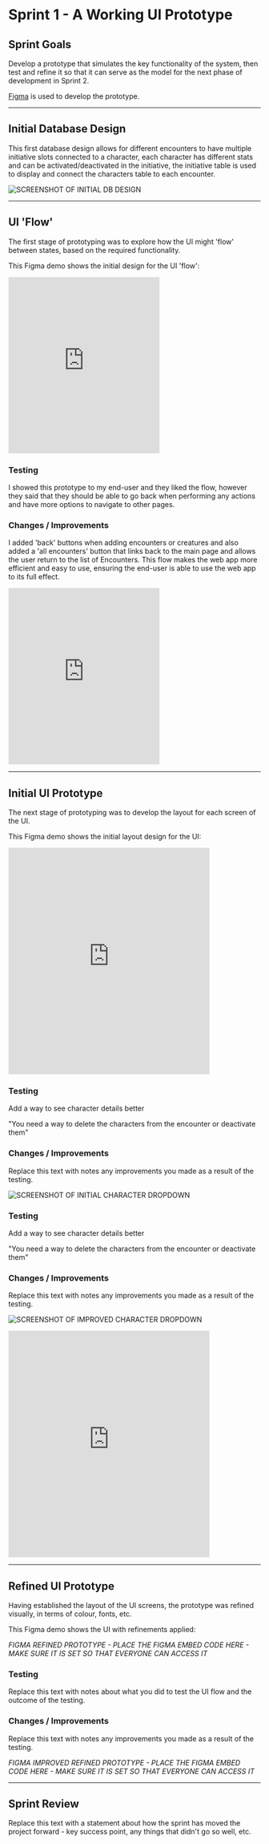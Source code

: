 # Sprint 1 - A Working UI Prototype


## Sprint Goals

Develop a prototype that simulates the key functionality of the system, then test and refine it so that it can serve as the model for the next phase of development in Sprint 2.

[Figma](https://www.figma.com/) is used to develop the prototype.


---

## Initial Database Design

This first database design allows for different encounters to have multiple initiative slots connected to a character, each character has different stats and can be activated/deactivated in the initiative, the initiative table is used to display and connect the characters table to each encounter.

![SCREENSHOT OF INITIAL DB DESIGN](screenshots\DBdesign-1.png)


---

## UI 'Flow'

The first stage of prototyping was to explore how the UI might 'flow' between states, based on the required functionality.

This Figma demo shows the initial design for the UI 'flow':

<iframe style="border: 1px solid rgba(0, 0, 0, 0.1);" width="300" height="350" src="https://embed.figma.com/proto/L42lq6V4v4lAU3iIqodMhr/D-D-Tracker---Flow-1?node-id=1-5&p=f&scaling=min-zoom&content-scaling=fixed&page-id=0%3A1&starting-point-node-id=1%3A5&embed-host=share" allowfullscreen></iframe>

### Testing

I showed this prototype to my end-user and they liked the flow, however they said that they should be able to go back when performing any actions and have more options to navigate to other pages.

### Changes / Improvements

I added 'back' buttons when adding encounters or creatures and also added a 'all encounters' button that links back to the main page and allows the user return to the list of Encounters. This flow makes the web app more efficient and easy to use, ensuring the end-user is able to use the web app to its full effect. 

<iframe style="border: 1px solid rgba(0, 0, 0, 0.1);" width="300" height="350" src="https://embed.figma.com/proto/Rvp94YJ6LJ56XJRkz7hEye/D-D-Tracker---Flow-2?scaling=min-zoom&content-scaling=fixed&page-id=0%3A1&node-id=1-5&starting-point-node-id=1%3A5&embed-host=share" allowfullscreen></iframe>


---

## Initial UI Prototype

The next stage of prototyping was to develop the layout for each screen of the UI.

This Figma demo shows the initial layout design for the UI:

<iframe style="border: 1px solid rgba(0, 0, 0, 0.1);" width="400" height="450" src="https://embed.figma.com/proto/nAmGCo3rSfHVO18pmauVRU/D-D-Tracker---Design-1?node-id=1-5&p=f&scaling=min-zoom&content-scaling=fixed&page-id=0%3A1&starting-point-node-id=1%3A5&embed-host=share" allowfullscreen></iframe>

### Testing

Add a way to see character details better

"You need a way to delete the characters from the encounter or deactivate them"

### Changes / Improvements

Replace this text with notes any improvements you made as a result of the testing.

![SCREENSHOT OF INITIAL CHARACTER DROPDOWN](screenshots\Character-Dropdown-1.png)

### Testing

Add a way to see character details better

"You need a way to delete the characters from the encounter or deactivate them"

### Changes / Improvements

Replace this text with notes any improvements you made as a result of the testing.

![SCREENSHOT OF IMPROVED CHARACTER DROPDOWN](screenshots\Character-Dropdown-2.png)




<iframe style="border: 1px solid rgba(0, 0, 0, 0.1);" width="400" height="450" src="https://embed.figma.com/proto/FENNKoCWYAOKxmx1g8VTbP/D-D-Tracker---Design-2?node-id=1-5&p=f&scaling=min-zoom&content-scaling=fixed&page-id=0%3A1&starting-point-node-id=1%3A5&embed-host=share" allowfullscreen></iframe>


---

## Refined UI Prototype

Having established the layout of the UI screens, the prototype was refined visually, in terms of colour, fonts, etc.

This Figma demo shows the UI with refinements applied:

*FIGMA REFINED PROTOTYPE - PLACE THE FIGMA EMBED CODE HERE - MAKE SURE IT IS SET SO THAT EVERYONE CAN ACCESS IT*

### Testing

Replace this text with notes about what you did to test the UI flow and the outcome of the testing.

### Changes / Improvements

Replace this text with notes any improvements you made as a result of the testing.

*FIGMA IMPROVED REFINED PROTOTYPE - PLACE THE FIGMA EMBED CODE HERE - MAKE SURE IT IS SET SO THAT EVERYONE CAN ACCESS IT*


---

## Sprint Review

Replace this text with a statement about how the sprint has moved the project forward - key success point, any things that didn't go so well, etc.

